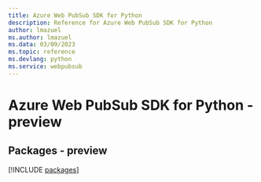 ```yaml
---
title: Azure Web PubSub SDK for Python
description: Reference for Azure Web PubSub SDK for Python
author: lmazuel
ms.author: lmazuel
ms.data: 03/09/2023
ms.topic: reference
ms.devlang: python
ms.service: webpubsub
---
```

# Azure Web PubSub SDK for Python - preview
## Packages - preview
[!INCLUDE [packages](web-pubsub-index.md)]